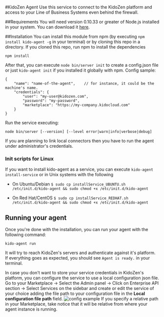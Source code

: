 #KidoZen Agent
Use this service to connect to the KidoZen platform and access to your Line of Business Systems even behind the firewall.

##Requirements
You will need version 0.10.33 or greater of Node.js installed in your system. You can download it [here](http://nodejs.org/download/).

##Installation
You can install this module from npm (by executing `npm install kido-agent -g` in your terminal) or by cloning this repo in a directory. If you cloned this repo, run npm to install the dependencies

```
npm install
```

After that, you can execute `node bin/server init` to create a config.json file or just `kido-agent init` if you installed it globally with npm. Config sample:

```
{
    "name": "name-of-the-agent",	// for instance, it could be the machine's name.
    "credentials": {
        "user": "my-user@kidozen.com",
        "password": "my-password",
        "marketplace": "https://my-company.kidocloud.com"
    }
}
```

Run the service executing:

```
node bin/server [--version] [--level error|warn|info|verbose|debug]
```

If you are planning to link local connectors then you have to run the agent under administrator's credentials.

### Init scripts for Linux

If you want to install kido-agent as a service, you can execute `kido-agent install-service` or in Unix systems with the following

* On Ubuntu/Debian
	`$ sudo cp installService_UBUNTU.sh /etc/init.d/kido-agent && sudo chmod +x /etc/init.d/kido-agent`

* On Red Hat/CentOS
	`$ sudo cp installService_REDHAT.sh /etc/init.d/kido-agent && sudo chmod +x /etc/init.d/kido-agent`


## Running your agent

Once you're done with the installation, you can run your agent with the following command:

```
kido-agent run
```

It will try to reach KidoZen's servers and authenticate against it's platform. If everything goes as expected, you should see `Agent is ready.` in your terminal.

In case you don't want to store your service credentials in KidoZen's platform, you can configure the service to use a local configuration json file. Go to your Marketplace -> Select the Admin panel -> Click on Enterprise API section -> Select Services on the sidebar and create or edit the service of your choice adding the file path to your configuration file in the **Local configuration file path** field. 
![config example](http://i.imgur.com/NJZL8q2.png)
If you specify a relative path in your Marketplace, take notice that it will be relative from where your agent instance is running.